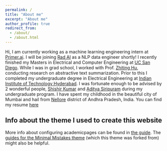 ```yaml
---
permalink: /
title: "About me"
excerpt: "About me"
author_profile: true
redirect_from: 
  - /about/
  - /about.html
---
```


Hi, I am currently working as a machine learning engineering intern at [Primer.ai](https://primer.ai/). I will be joining [Rad AI](https://www.radai.com) as a NLP data engineer shortly!  I recently finished my Masters in Electrical and Computer Engineering at [UC San Diego](https://ucsd.edu/). While I was in grad school, I worked with Prof. [Zhiting Hu](http://zhiting.ucsd.edu/), conducting research on abstractive text summarization. Prior to this I completed my undergraduate degree in Electrical Engineering at [Indian Institute of Technology Hyderabad](https://www.iith.ac.in/). I was fortunate enough to be advised by 2 wonderful people, [Shishir Kumar](https://shishirk.bitbucket.io/) and [Aditya Siripuram](https://iith.ac.in/ee/staditya/) during my undergraduate program. I have spent my childhood in the beautiful city of Mumbai and hail from [Nellore](https://en.wikipedia.org/wiki/Nellore) district of Andhra Pradesh, India. 
You can find my resume [here](https://drive.google.com/file/d/16ZFd0Q5EJ9jv5SjZZKpLQYcAXad54iE2/view?usp=sharing)



Info about the theme I used to create this website
------
More info about configuring academicpages can be found in [the guide](https://academicpages.github.io/markdown/). The [guides for the Minimal Mistakes theme](https://mmistakes.github.io/minimal-mistakes/docs/configuration/) (which this theme was forked from) might also be helpful.

